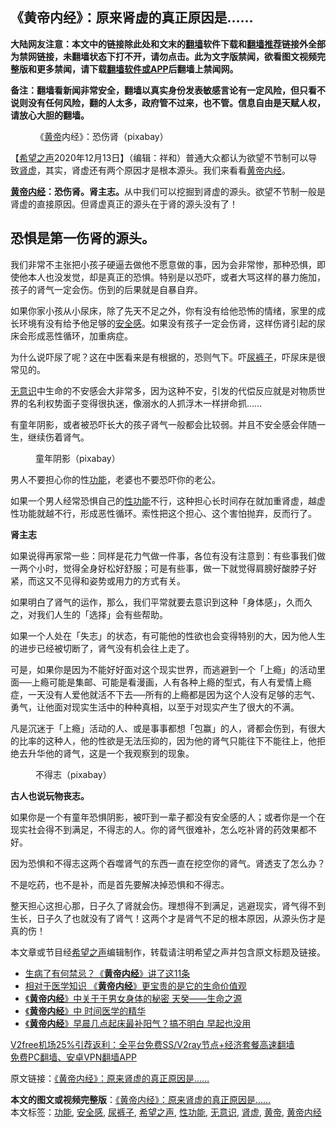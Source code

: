  <h2>《黄帝内经》：原来肾虚的真正原因是……</h2> <p class="notice"><b>大陆网友注意：本文中的链接除此处和文末的<a href="https://github.com/bannedbook/fanqiang" >翻墙</a>软件下载和<a href="https://github.com/killgcd/justmysocks/blob/master/README.md">翻墙推荐</a>链接外全部为禁网链接，未翻墙状态下打不开，请勿点击。此为文字版禁闻，欲看图文视频完整版和更多禁闻，请下载<a href="https://github.com/bannedbook/fanqiang">翻墙软件或APP</a>后翻墙上禁闻网。</p><p>备注：翻墙看新闻非常安全，翻墙以真实身份发表敏感言论有一定风险，但只看不说则没有任何风险，翻的人太多，政府管不过来，也不管。信息自由是天赋人权，请放心大胆的翻墙。</b></p>  <div class="entry"> <figure><figcaption>《<a href="https://www.bannedbook.org/bnews/tag/%E9%BB%84%E5%B8%9D/" class="st_tag internal_tag" rel="tag" title="标签 黄帝 下的日志">黄帝</a>内经》：恐伤肾（pixabay）</figcaption></figure> <p>【<span class='wp_keywordlink_affiliate'><a href="https://www.soundofhope.org" title="希望之声" target="_blank">希望之声</a></span>2020年12月13日】（编辑：祥和）普通大众都认为欲望不节制可以导致<a href="https://www.bannedbook.org/bnews/tag/%e8%82%be%e8%99%9a/" class="st_tag internal_tag" rel="tag" title="标签 肾虚 下的日志">肾虚</a>，其实，肾虚还有两个原因才是根本源头。我们来看看<span class='wp_keywordlink'><a href="https://www.bannedbook.org/forum24/topic3903.html" title="《黄帝内经》" target="_blank">黄帝内经</a></span>。</p> <p><strong><b><a href="https://www.bannedbook.org/bnews/tag/%E9%BB%84%E5%B8%9D%E5%86%85%E7%BB%8F/" class="st_tag internal_tag" rel="tag" title="标签 黄帝内经 下的日志">黄帝内经</a>：恐伤肾。肾主志。</b></strong>从中我们可以挖掘到肾虚的源头。欲望不节制一般是肾虚的直接原因。但肾虚真正的源头在于肾的源头没有了！</p> <h2>恐惧是第一伤肾的源头。</h2> <p>我们非常不主张把小孩子硬逼去做他不愿意做的事，因为会非常惨，那种恐惧，即使他本人也没发觉，却是真正的恐惧。特别是以恐吓，或者大骂这样的暴力施加，孩子的肾气一定会伤。伤到的后果就是自暴自弃。</p> <p>如果你家小孩从小尿床，除了先天不足之外，你有没有给他恐怖的情绪，家里的成长环境有没有给予他足够的<a href="https://www.bannedbook.org/bnews/tag/%E5%AE%89%E5%85%A8%E6%84%9F/" class="st_tag internal_tag" rel="tag" title="标签 安全感 下的日志">安全感</a>。如果没有孩子一定会伤肾，这样伤肾引起的尿床会形成恶性循环，加重病症。</p> <p>为什么说吓尿了呢？这在中医看来是有根据的，恐则气下。吓<a href="https://www.bannedbook.org/bnews/tag/%E5%B0%BF%E8%A3%A4%E5%AD%90/" class="st_tag internal_tag" rel="tag" title="标签 尿裤子 下的日志">尿裤子</a>，吓尿床是很常见的。</p>  <p><a href="https://www.bannedbook.org/bnews/tag/%E6%97%A0%E6%84%8F%E8%AF%86/" class="st_tag internal_tag" rel="tag" title="标签 无意识 下的日志">无意识</a>中生命的不安感会大非常多，因为这种不安，引发的代偿反应就是对物质世界的名利权势面子变得很执迷，像溺水的人抓浮木一样拼命抓……</p> <p>有童年阴影，或者被恐吓长大的孩子肾气一般都会比较弱。并且不安全感会伴随一生，继续伤着肾气。</p> <figure><figcaption>童年阴影（pixabay）</figcaption></figure> <p>男人不要担心你的性<a href="https://www.bannedbook.org/bnews/tag/%E5%8A%9F%E8%83%BD/" class="st_tag internal_tag" rel="tag" title="标签 功能 下的日志">功能</a>，老婆也不要恐吓你的老公。</p> <p>如果一个男人经常恐惧自己的<a href="https://www.bannedbook.org/bnews/tag/%E6%80%A7%E5%8A%9F%E8%83%BD/" class="st_tag internal_tag" rel="tag" title="标签 性功能 下的日志">性功能</a>不行，这种担心长时间存在就加重肾虚，越虚性功能就越不行，形成恶性循环。索性把这个担心、这个害怕抛弃，反而行了。</p> <p><strong><b>肾主志</b></strong></p>  <p>如果说得再家常一些：同样是花力气做一件事，各位有没有注意到：有些事我们做一两个小时，觉得全身好松好舒服；可是有些事，做一下就觉得肩膀好酸脖子好紧，而这又不见得和姿势或用力的方式有关。</p> <p>如果明白了肾气的运作，那么，我们平常就要去意识到这种「身体感」，久而久之，对我们人生的「选择」会有些帮助。</p> <p>如果一个人处在「失志」的状态，有可能他的性欲也会变得特别的大，因为他人生的进步已经被切断了，肾气没有机会往上走了。</p> <p>可是，如果你是因为不能好好面对这个现实世界，而逃避到一个「上瘾」的活动里面──上瘾可能是集邮、可能是看漫画，人有各种上瘾的型式，有人有爱情上瘾症，一天没有人爱他就活不下去──所有的上瘾都是因为这个人没有足够的志气、勇气，让他面对现实生活中的种种真相，以至于对现实产生了很大的不满。</p> <p>凡是沉迷于「上瘾」活动的人、或是事事都想「包赢」的人，肾都会伤到，有很大的比率的这种人，他的性欲是无法压抑的，因为他的肾气只能往下不能往上，他拒绝去升华他的肾气，这是一个我观察到的现象。</p>  <figure><figcaption>不得志（pixabay）</figcaption></figure> <p><strong><b>古人也说玩物丧志。</b></strong></p> <p>如果你是一个有童年恐惧阴影，被吓到一辈子都没有安全感的人；或者你是一个在现实社会得不到满足，不得志的人。你的肾气很难补，怎么吃补肾的药效果都不好。</p> <p>因为恐惧和不得志这两个吞噬肾气的东西一直在挖空你的肾气。肾透支了怎么办？</p> <p>不是吃药，也不是补，而是首先要解决掉恐惧和不得志。</p> <p>整天担心这担心那，日子久了肾就会伤。理想得不到满足，逃避现实，肾气得不到生长，日子久了也就没有了肾气！这两个才是肾气不足的根本原因，从源头伤才是真的伤！</p>  <p>本文章或节目经<a href="https://www.bannedbook.org/bnews/tag/%e5%b8%8c%e6%9c%9b%e4%b9%8b%e5%a3%b0/" class="st_tag internal_tag" rel="tag" title="标签 希望之声 下的日志">希望之声</a>编辑制作，转载请注明希望之声并包含原文标题及链接。</p> <ul class='op-related-articles' title='相关阅读'> <li><a href='https://www.bannedbook.org/bnews/comments/20201111/1429387.html' target='_blank'>生病了有何禁忌？《<b>黄帝内经</b>》讲了这11条</a></li> <li><a href='https://www.bannedbook.org/bnews/health/20200826/1385802.html' target='_blank'>相对于医学知识 《<b>黄帝内经</b>》更宝贵的是它的生命价值观</a></li> <li><a href='https://www.bannedbook.org/bnews/health/20200813/1379390.html' target='_blank'>《<b>黄帝内经</b>》中关于于男女身体的秘密 天癸——生命之源</a></li> <li><a href='https://www.bannedbook.org/bnews/lifebaike/20200729/1368469.html' target='_blank'>《<b>黄帝内经</b>》中 时间医学的精华</a></li> <li><a href='https://www.bannedbook.org/bnews/health/20200710/1358526.html' target='_blank'>《<b>黄帝内经</b>》早晨几点起床最补阳气？搞不明白 早起也没用</a></li> </ul> <p class="texttj"> <a href="https://github.com/bannedbook/fanqiang/wiki/V2ray%E6%9C%BA%E5%9C%BA" target="_blank">V2free机场25%引荐返利：全平台免费SS/V2ray节点+经济套餐高速翻墙</a><br/> <a href="https://github.com/bannedbook/fanqiang/wiki/%E7%A6%81%E9%97%BB%E7%BD%91%E5%AE%89%E5%8D%93%E7%BF%BB%E5%A2%99%E6%96%B0%E9%97%BBAPP" target="_blank">免费PC翻墙、安卓VPN翻墙APP</a></p><p>原文链接：<a class="src_link"  href="https://www.soundofhope.org/post/226476" target="_blank">《黄帝内经》：原来肾虚的真正原因是……</a></p><a name='sharetosocial'></a>       <div><b>本文的图文或视频完整版</b>：<a href='https://www.bannedbook.org/bnews/comments/20201214/1447673.html'>《黄帝内经》：原来肾虚的真正原因是……</a></div>  </div><!--END ENTRY--> <div class="postfooter"> <div>本文标签：<a href="https://www.bannedbook.org/bnews/tag/%E5%8A%9F%E8%83%BD/" rel="tag">功能</a>, <a href="https://www.bannedbook.org/bnews/tag/%E5%AE%89%E5%85%A8%E6%84%9F/" rel="tag">安全感</a>, <a href="https://www.bannedbook.org/bnews/tag/%E5%B0%BF%E8%A3%A4%E5%AD%90/" rel="tag">尿裤子</a>, <a href="https://www.bannedbook.org/bnews/tag/%e5%b8%8c%e6%9c%9b%e4%b9%8b%e5%a3%b0/" rel="tag">希望之声</a>, <a href="https://www.bannedbook.org/bnews/tag/%E6%80%A7%E5%8A%9F%E8%83%BD/" rel="tag">性功能</a>, <a href="https://www.bannedbook.org/bnews/tag/%E6%97%A0%E6%84%8F%E8%AF%86/" rel="tag">无意识</a>, <a href="https://www.bannedbook.org/bnews/tag/%e8%82%be%e8%99%9a/" rel="tag">肾虚</a>, <a href="https://www.bannedbook.org/bnews/tag/%E9%BB%84%E5%B8%9D/" rel="tag">黄帝</a>, <a href="https://www.bannedbook.org/bnews/tag/%E9%BB%84%E5%B8%9D%E5%86%85%E7%BB%8F/" rel="tag">黄帝内经</a></div>  </div><!--END POSTFOOTER--> 